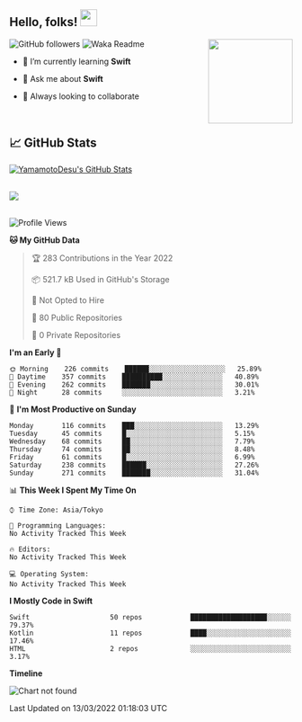 ## Hello, folks! <img src="https://raw.githubusercontent.com/MartinHeinz/MartinHeinz/master/wave.gif" width="30px"> 
<p>
<img align="right" src="https://media.giphy.com/media/26ufdb3cYKwbRtYVW/giphy.gif" style="max-width:100%;" height="150px">
 
![GitHub followers](https://img.shields.io/github/followers/YamamotoDesu?label=Follow&style=social)
![Waka Readme](https://github.com/YamamotoDesu/YamamotoDesu/workflows/Waka%20Readme/badge.svg)
 
- 🌱 I’m currently learning **Swift**  
 
- 💬 Ask me about **Swift**  
 
- 👯 Always looking to collaborate
</p>
<br>

## &#x1f4c8; GitHub Stats
<a href="https://github.com/YamamotoDesu/YamamotoDesu">
  <img align="center" src="https://github-readme-stats.vercel.app/api?username=YamamotoDesu&show_icons=true&line_height=27&count_private=true&title_color=ffffff&text_color=c9cacc&icon_color=2bbc8a&bg_color=1d1f21&hide=contribs,prs&show_icons=true" alt="YamamotoDesu's GitHub Stats" /><br><br>
</a>

![](https://github-profile-summary-cards.vercel.app/api/cards/profile-details?username=YamamotoDesu&theme=vue)
<br><br>

<!--START_SECTION:waka-->
![Profile Views](http://img.shields.io/badge/Profile%20Views-13-blue)

**🐱 My GitHub Data** 

> 🏆 283 Contributions in the Year 2022
 > 
> 📦 521.7 kB Used in GitHub's Storage 
 > 
> 🚫 Not Opted to Hire
 > 
> 📜 80 Public Repositories 
 > 
> 🔑 0 Private Repositories  
 > 
**I'm an Early 🐤** 

```text
🌞 Morning    226 commits    ██████░░░░░░░░░░░░░░░░░░░   25.89% 
🌆 Daytime    357 commits    ██████████░░░░░░░░░░░░░░░   40.89% 
🌃 Evening    262 commits    ███████░░░░░░░░░░░░░░░░░░   30.01% 
🌙 Night      28 commits     ░░░░░░░░░░░░░░░░░░░░░░░░░   3.21%

```
📅 **I'm Most Productive on Sunday** 

```text
Monday       116 commits    ███░░░░░░░░░░░░░░░░░░░░░░   13.29% 
Tuesday      45 commits     █░░░░░░░░░░░░░░░░░░░░░░░░   5.15% 
Wednesday    68 commits     ██░░░░░░░░░░░░░░░░░░░░░░░   7.79% 
Thursday     74 commits     ██░░░░░░░░░░░░░░░░░░░░░░░   8.48% 
Friday       61 commits     █░░░░░░░░░░░░░░░░░░░░░░░░   6.99% 
Saturday     238 commits    ██████░░░░░░░░░░░░░░░░░░░   27.26% 
Sunday       271 commits    ███████░░░░░░░░░░░░░░░░░░   31.04%

```


📊 **This Week I Spent My Time On** 

```text
⌚︎ Time Zone: Asia/Tokyo

💬 Programming Languages: 
No Activity Tracked This Week

🔥 Editors: 
No Activity Tracked This Week

💻 Operating System: 
No Activity Tracked This Week

```

**I Mostly Code in Swift** 

```text
Swift                    50 repos            ███████████████████░░░░░░   79.37% 
Kotlin                   11 repos            ████░░░░░░░░░░░░░░░░░░░░░   17.46% 
HTML                     2 repos             ░░░░░░░░░░░░░░░░░░░░░░░░░   3.17%

```


**Timeline**

![Chart not found](https://raw.githubusercontent.com/YamamotoDesu/YamamotoDesu/main/charts/bar_graph.png) 


 Last Updated on 13/03/2022 01:18:03 UTC
<!--END_SECTION:waka-->


